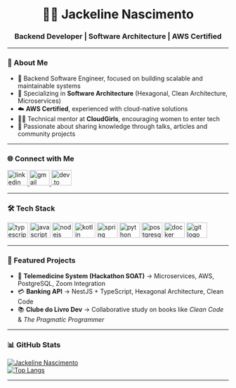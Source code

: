 <h1 align="center">👩‍💻 Jackeline Nascimento</h1>

<h3 align="center">Backend Developer | Software Architecture | AWS Certified</h3>

---

### 📌 About Me
- 🎯 Backend Software Engineer, focused on building scalable and maintainable systems  
- 🌱 Specializing in **Software Architecture** (Hexagonal, Clean Architecture, Microservices)  
- ☁️ **AWS Certified**, experienced with cloud-native solutions  
- 👩‍🏫 Technical mentor at **CloudGirls**, encouraging women to enter tech  
- 💬 Passionate about sharing knowledge through talks, articles and community projects  

---

### 🌐 Connect with Me
<div align="left">
  <a href="https://www.linkedin.com/in/jackelinenascimento/" target="_blank">
    <img src="https://raw.githubusercontent.com/maurodesouza/profile-readme-generator/master/src/assets/icons/social/linkedin/default.svg" width="46" height="35" alt="linkedin logo"  />
  </a>
  <a href="mailto:jackelinenascimento0709@gmail.com" target="_blank">
    <img src="https://raw.githubusercontent.com/maurodesouza/profile-readme-generator/master/src/assets/icons/social/gmail/default.svg" width="46" height="35" alt="gmail logo"  />
  </a>
  <a href="https://dev.to/jackelinenascimento" target="_blank">
    <img src="https://cdn.jsdelivr.net/gh/devicons/devicon/icons/devicon/devicon-original.svg" width="46" height="35" alt="dev.to logo" />
  </a>
</div>

---

### 🛠️ Tech Stack
<div align="left">
  <img src="https://cdn.jsdelivr.net/gh/devicons/devicon/icons/typescript/typescript-original.svg" height="35" width="47" alt="typescript logo" />
  <img src="https://cdn.jsdelivr.net/gh/devicons/devicon/icons/javascript/javascript-original.svg" height="35" width="47" alt="javascript logo" />
  <img src="https://cdn.jsdelivr.net/gh/devicons/devicon/icons/nodejs/nodejs-original.svg" height="35" width="47" alt="nodejs logo" />
  <img src="https://cdn.jsdelivr.net/gh/devicons/devicon/icons/kotlin/kotlin-original.svg" height="35" width="47" alt="kotlin logo" />
  <img src="https://cdn.jsdelivr.net/gh/devicons/devicon/icons/spring/spring-original.svg" height="35" width="47" alt="spring logo" />
  <img src="https://cdn.jsdelivr.net/gh/devicons/devicon/icons/python/python-original.svg" height="35" width="47" alt="python logo" />
  <img src="https://cdn.jsdelivr.net/gh/devicons/devicon/icons/postgresql/postgresql-original.svg" height="35" width="47" alt="postgresql logo" />
  <img src="https://cdn.jsdelivr.net/gh/devicons/devicon/icons/docker/docker-original.svg" height="35" width="47" alt="docker logo" />
  <img src="https://cdn.jsdelivr.net/gh/devicons/devicon/icons/git/git-original.svg" height="35" width="47" alt="git logo" />
</div>

---

### 🚀 Featured Projects
- 🏥 **Telemedicine System (Hackathon SOAT)** → Microservices, AWS, PostgreSQL, Zoom Integration  
- 💳 **Banking API** → NestJS + TypeScript, Hexagonal Architecture, Clean Code  
- 📚 **Clube do Livro Dev** → Collaborative study on books like *Clean Code* & *The Pragmatic Programmer*  

---

### 📊 GitHub Stats
[![Jackeline Nascimento](https://github-readme-stats.vercel.app/api?username=jackelinenascimento&theme=radical&hide_border=true&show_icons=true)](https://github.com/anuraghazra/github-readme-stats)  
[![Top Langs](https://github-readme-stats.vercel.app/api/top-langs/?username=jackelinenascimento&layout=compact&theme=radical&hide_border=true)](https://github.com/anuraghazra/github-readme-stats)

---
